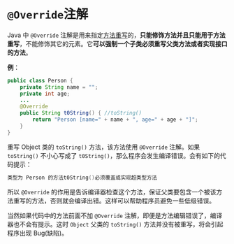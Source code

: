 # `@Override`注解

Java 中 `@Override` 注解是用来指定[方法重写](../../../Object_Oriented/Method/override.md)的，**只能修饰方法并且只能用于方法重写**，不能修饰其它的元素。它**可以强制一个子类必须重写父类方法或者实现接口的方法**。

**例**：

```java
public class Person {
    private String name = "";
    private int age;
    ...
    @Override
    public String t0String() { //toString()
        return "Person [name=" + name + ", age=" + age + "]";
    }
}
```

重写 Object 类的 `toString()` 方法，该方法使用 `@Override` 注解。如果 `toString()` 不小心写成了 `t0String()`，那么程序会发生编译错误。会有如下的代码提示：

```java
类型为 Person 的方法t0String()必须覆盖或实现超类型方法
```

所以 `@Override` 的作用是告诉编译器检查这个方法，保证父类要包含一个被该方法重写的方法，否则就会编译出错。这样可以帮助程序员避免一些低级错误。

当然如果代码中的方法前面不加 `@Override` 注解，即便是方法编辑错误了，编译器也不会有提示。这时 `Object` 父类的 `toString()` 方法并没有被重写，将会引起程序出现 Bug(缺陷)。